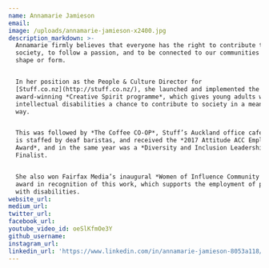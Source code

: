 ```yaml
---
name: Annamarie Jamieson
email:
image: /uploads/annamarie-jamieson-x2400.jpg
description_markdown: >-
  Annamarie firmly believes that everyone has the right to contribute to
  society, to follow a passion, and to be connected to our communities in some
  shape or form.


  In her position as the People & Culture Director for
  [Stuff.co.nz](http://stuff.co.nz/), she launched and implemented the
  award-winning *Creative Spirit programme*, which gives young adults with
  intellectual disabilities a chance to contribute to society in a meaningful
  way.


  This was followed by *The Coffee CO-OP*, Stuff’s Auckland office cafe, which
  is staffed by deaf baristas, and received the *2017 Attitude ACC Employer
  Award*, and in the same year was a *Diversity and Inclusion Leadership Award*
  Finalist.


  She also won Fairfax Media’s inaugural *Women of Influence Community Leader*
  award in recognition of this work, which supports the employment of people
  with disabilities.
website_url:
medium_url:
twitter_url:
facebook_url:
youtube_video_id: oeSlKfmOe3Y
github_username:
instagram_url:
linkedin_url: 'https://www.linkedin.com/in/annamarie-jamieson-8053a118/'
---
```

